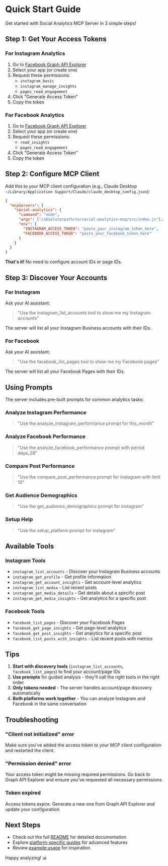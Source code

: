 # Quick Start Guide

Get started with Social Analytics MCP Server in 3 simple steps!

## Step 1: Get Your Access Tokens

### For Instagram Analytics

1. Go to [Facebook Graph API Explorer](https://developers.facebook.com/tools/explorer/)
2. Select your app (or create one)
3. Request these permissions:
   - `instagram_basic`
   - `instagram_manage_insights`
   - `pages_read_engagement`
4. Click "Generate Access Token"
5. Copy the token

### For Facebook Analytics

1. Go to [Facebook Graph API Explorer](https://developers.facebook.com/tools/explorer/)
2. Select your app (or create one)
3. Request these permissions:
   - `read_insights`
   - `pages_read_engagement`
4. Click "Generate Access Token"
5. Copy the token

## Step 2: Configure MCP Client

Add this to your MCP client configuration (e.g., Claude Desktop `~/Library/Application Support/Claude/claude_desktop_config.json`):

```json
{
  "mcpServers": {
    "social-analytics": {
      "command": "node",
      "args": ["/absolute/path/to/social-analytics-mcp/src/index.js"],
      "env": {
        "INSTAGRAM_ACCESS_TOKEN": "paste_your_instagram_token_here",
        "FACEBOOK_ACCESS_TOKEN": "paste_your_facebook_token_here"
      }
    }
  }
}
```

**That's it!** No need to configure account IDs or page IDs.

## Step 3: Discover Your Accounts

### For Instagram

Ask your AI assistant:

> "Use the instagram_list_accounts tool to show me my Instagram accounts"

The server will list all your Instagram Business accounts with their IDs.

### For Facebook

Ask your AI assistant:

> "Use the facebook_list_pages tool to show me my Facebook pages"

The server will list all your Facebook Pages with their IDs.

## Using Prompts

The server includes pre-built prompts for common analytics tasks:

### Analyze Instagram Performance

> "Use the analyze_instagram_performance prompt for this_month"

### Analyze Facebook Performance

> "Use the analyze_facebook_performance prompt with period days_28"

### Compare Post Performance

> "Use the compare_post_performance prompt for instagram with limit 10"

### Get Audience Demographics

> "Use the get_audience_demographics prompt for instagram"

### Setup Help

> "Use the setup_platform prompt for instagram"

## Available Tools

### Instagram Tools

- `instagram_list_accounts` - Discover your Instagram Business accounts
- `instagram_get_profile` - Get profile information
- `instagram_get_account_insights` - Get account-level analytics
- `instagram_list_media` - List recent posts
- `instagram_get_media_details` - Get details about a specific post
- `instagram_get_media_insights` - Get analytics for a specific post

### Facebook Tools

- `facebook_list_pages` - Discover your Facebook Pages
- `facebook_get_page_insights` - Get page-level analytics
- `facebook_get_post_insights` - Get analytics for a specific post
- `facebook_list_posts_with_insights` - List recent posts with metrics

## Tips

1. **Start with discovery tools** (`instagram_list_accounts`, `facebook_list_pages`) to find your account/page IDs
2. **Use prompts** for guided analysis - they'll call the right tools in the right order
3. **Only tokens needed** - The server handles account/page discovery automatically
4. **Both platforms work together** - You can analyze Instagram and Facebook in the same conversation

## Troubleshooting

### "Client not initialized" error

Make sure you've added the access token to your MCP client configuration and restarted the client.

### "Permission denied" error

Your access token might be missing required permissions. Go back to Graph API Explorer and ensure you've requested all necessary permissions.

### Token expired

Access tokens expire. Generate a new one from Graph API Explorer and update your configuration.

## Next Steps

- Check out the full [README](./README.md) for detailed documentation
- Explore [platform-specific guides](./docs/platforms/) for advanced features
- Review [example usage](./examples/usage-examples.md) for inspiration

Happy analyzing! 📊
